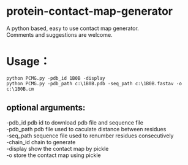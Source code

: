 # protein-contact-map-generator
  A python based, easy to use contact map generator. <br>
  Comments and suggestions are welcome.

# Usage：
  `python PCMG.py -pdb_id 1B0B -display` <br>
  `python PCMG.py -pdb_path c:\1B0B.pdb -seq_path c:\1B0B.fastav -o c:\1B0B.cm` <br>
## optional arguments:
  
  -pdb_id     pdb id to download pdb file and sequence file <br>
  -pdb_path   pdb file used to caculate distance between residues <br>
  -seq_path   sequence file used to renumber residues consecutively <br>
  -chain_id   chain to generate <br>
  -display    show the contact map by pickle <br>
  -o          store the contact map using pickle <br>
   
  

  

  

